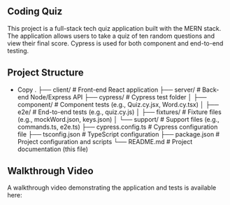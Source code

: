 ## Coding Quiz
This project is a full-stack tech quiz application built with the MERN stack. The application allows users to take a quiz of ten random questions and view their final score. Cypress is used for both component and end-to-end testing.


## Project Structure
- Copy
.
├── client/                    # Front-end React application
├── server/                    # Back-end Node/Express API
├── cypress/                   # Cypress test folder
│   ├── component/             # Component tests (e.g., Quiz.cy.jsx, Word.cy.tsx)
│   ├── e2e/                   # End-to-end tests (e.g., quiz.cy.js)
│   ├── fixtures/              # Fixture files (e.g., mockWord.json, keys.json)
│   └── support/               # Support files (e.g., commands.ts, e2e.ts)
├── cypress.config.ts          # Cypress configuration file
├── tsconfig.json              # TypeScript configuration
├── package.json               # Project configuration and scripts
└── README.md                  # Project documentation (this file)


## Walkthrough Video
A walkthrough video demonstrating the application and tests is available here:
